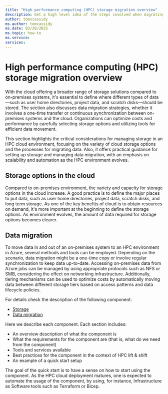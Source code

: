 ```yaml
---
title: "High performance computing (HPC) storage migration overview"
description: Get a high level idea of the steps involved when migrating storage components during a migratino of high performance computing architecture.
author: tomvcassidy
ms.author: tomcassidy
ms.date: 03/20/2025
ms.topic: how-to
ms.service: 
services: 
---
```


# High performance computing (HPC) storage migration overview

With the cloud offering a broader range of storage solutions compared to on-premises systems, it's essential to define where different types of data—such as user home directories, project data, and scratch disks—should be stored. The section also discusses data migration strategies, whether it involves a one-time transfer or continuous synchronization between on-premises systems and the cloud. Organizations can optimize costs and performance by carefully selecting storage options and utilizing tools for efficient data movement.

This section highlights the critical considerations for managing storage in an HPC cloud environment, focusing on the variety of cloud storage options and the processes for migrating data. Also, it offers practical guidance for setting up storage and managing data migration, with an emphasis on scalability and automation as the HPC environment evolves.

## Storage options in the cloud

Compared to on-premises environment, the variety and capacity for storage options in the cloud increase. A good practice is to define the major places to put data, such as user home directories, project data, scratch disks, and long term storage. As one of the key benefits of cloud is to obtain resources on demand, it's more important at the beginning to define the storage options. As environment evolves, the amount of data required for storage options becomes clearer.

## Data migration

To move data in and out of an on-premises system to an HPC environment in Azure, several methods and tools can be employed. Depending on the scenario, data migration might be a one-time copy or involve regular synchronization to keep data up-to-date. Accessing on-premises data from Azure jobs can be managed by using appropriate protocols such as NFS or SMB, considering the effect on networking infrastructure. Additionally, tiering mechanisms can be used to optimize costs by automatically moving data between different storage tiers based on access patterns and data lifecycle policies.

For details check the description of the following component:

- [Storage](lift-and-shift-step-3-storage.md)
- [Data migration](lift-and-shift-step-3-data-migration.md)

Here we describe each component. Each section includes:

- An overview description of what the component is
- What the requirements for the component are (that is, what do we need from the component)
- Tools and services available
- Best practices for the component in the context of HPC lift & shift
- An example of a quick start setup

The goal of the quick start is to have a sense on how to start using the component. As the HPC cloud deployment matures, one is expected to automate the usage of the component, by using, for instance, Infrastructure as Software tools such as Terraform or Bicep.
